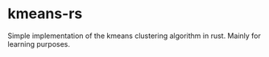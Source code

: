 # kmeans-rs
Simple implementation of the kmeans clustering algorithm in rust. Mainly for learning purposes.
